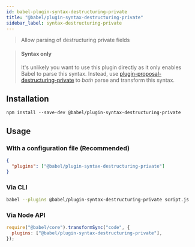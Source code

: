 ```yaml
---
id: babel-plugin-syntax-destructuring-private
title: "@babel/plugin-syntax-destructuring-private"
sidebar_label: syntax-destructuring-private
---
```


> Allow parsing of destructuring private fields

> #### Syntax only
>
> It's unlikely you want to use this plugin directly as it only enables Babel to parse this syntax. Instead, use [plugin-proposal-destructuring-private](plugin-proposal-destructuring-private.md) to _both_ parse and transform this syntax.

## Installation

```shell npm2yarn
npm install --save-dev @babel/plugin-syntax-destructuring-private
```

## Usage

### With a configuration file (Recommended)

```json title="babel.config.json"
{
  "plugins": ["@babel/plugin-syntax-destructuring-private"]
}
```

### Via CLI

```sh title="Shell"
babel --plugins @babel/plugin-syntax-destructuring-private script.js
```

### Via Node API

```js title="JavaScript"
require("@babel/core").transformSync("code", {
  plugins: ["@babel/plugin-syntax-destructuring-private"],
});
```
